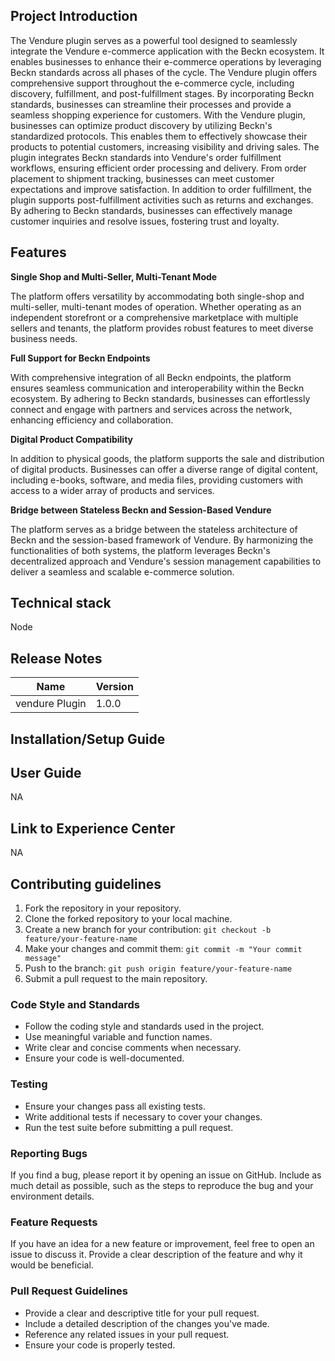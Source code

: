 ## Project Introduction

The Vendure plugin serves as a powerful tool designed to seamlessly integrate the Vendure e-commerce application with the Beckn ecosystem. It enables businesses to enhance their e-commerce operations by leveraging Beckn standards across all phases of the cycle.
The Vendure plugin offers comprehensive support throughout the e-commerce cycle, including discovery, fulfillment, and post-fulfillment stages. By incorporating Beckn standards, businesses can streamline their processes and provide a seamless shopping experience for customers.
With the Vendure plugin, businesses can optimize product discovery by utilizing Beckn's standardized protocols. This enables them to effectively showcase their products to potential customers, increasing visibility and driving sales.
The plugin integrates Beckn standards into Vendure's order fulfillment workflows, ensuring efficient order processing and delivery. From order placement to shipment tracking, businesses can meet customer expectations and improve satisfaction.
In addition to order fulfillment, the plugin supports post-fulfillment activities such as returns and exchanges. By adhering to Beckn standards, businesses can effectively manage customer inquiries and resolve issues, fostering trust and loyalty.

## Features
**Single Shop and Multi-Seller, Multi-Tenant Mode**

The platform offers versatility by accommodating both single-shop and multi-seller, multi-tenant modes of operation. Whether operating as an independent storefront or a comprehensive marketplace with multiple sellers and tenants, the platform provides robust features to meet diverse business needs.

**Full Support for Beckn Endpoints**

With comprehensive integration of all Beckn endpoints, the platform ensures seamless communication and interoperability within the Beckn ecosystem. By adhering to Beckn standards, businesses can effortlessly connect and engage with partners and services across the network, enhancing efficiency and collaboration.

**Digital Product Compatibility**

In addition to physical goods, the platform supports the sale and distribution of digital products. Businesses can offer a diverse range of digital content, including e-books, software, and media files, providing customers with access to a wider array of products and services.

**Bridge between Stateless Beckn and Session-Based Vendure**

The platform serves as a bridge between the stateless architecture of Beckn and the session-based framework of Vendure. By harmonizing the functionalities of both systems, the platform leverages Beckn's decentralized approach and Vendure's session management capabilities to deliver a seamless and scalable e-commerce solution.

## Technical stack
Node

## Release Notes

| Name | Version |
|---------|--------------|
| vendure Plugin    | 1.0.0   |


## Installation/Setup Guide 


## User Guide
NA


## Link to Experience Center

NA


## Contributing guidelines

1. Fork the repository in your repository.
2. Clone the forked repository to your local machine.
3. Create a new branch for your contribution: `git checkout -b feature/your-feature-name`
4. Make your changes and commit them: `git commit -m "Your commit message"`
5. Push to the branch: `git push origin feature/your-feature-name`
6. Submit a pull request to the main repository.

### Code Style and Standards

- Follow the coding style and standards used in the project.
- Use meaningful variable and function names.
- Write clear and concise comments when necessary.
- Ensure your code is well-documented.

### Testing

- Ensure your changes pass all existing tests.
- Write additional tests if necessary to cover your changes.
- Run the test suite before submitting a pull request.

### Reporting Bugs

If you find a bug, please report it by opening an issue on GitHub. Include as much detail as possible, such as the steps to reproduce the bug and your environment details.

### Feature Requests

If you have an idea for a new feature or improvement, feel free to open an issue to discuss it. Provide a clear description of the feature and why it would be beneficial.

### Pull Request Guidelines

- Provide a clear and descriptive title for your pull request.
- Include a detailed description of the changes you've made.
- Reference any related issues in your pull request.
- Ensure your code is properly tested.
  


